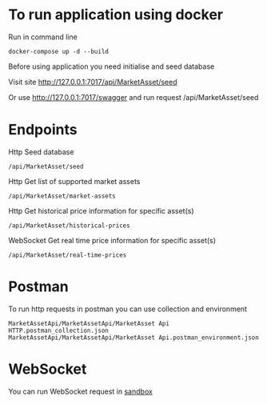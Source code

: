 # To run application using docker
Run in command line
```
docker-compose up -d --build
```
Before using application you need initialise and seed database

Visit site http://127.0.0.1:7017/api/MarketAsset/seed

Or use http://127.0.0.1:7017/swagger and run request /api/MarketAsset/seed

# Endpoints
Http Seed database
```
/api/MarketAsset/seed
```
Http Get list of supported market assets
```
/api/MarketAsset/market-assets
```
Http Get historical price information for specific asset(s)
```
/api/MarketAsset/historical-prices
```
WebSocket Get real time price information for specific asset(s)
```
/api/MarketAsset/real-time-prices
```

# Postman
To run http requests in postman you can use collection and environment
```
MarketAssetApi/MarketAssetApi/MarketAsset Api HTTP.postman_collection.json
MarketAssetApi/MarketAssetApi/MarketAsset Api.postman_environment.json
```

# WebSocket
You can run WebSocket request in [sandbox](https://app.gosandy.io/?url=https://raw.githubusercontent.com/PesSobakov/MarketAssetApi/refs/heads/master/MarketAssetApi/MarketAsset%20Api%20Websocket.json)
